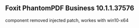 Foxit PhantomPDF Business 10.1.1.37576
--------------------------------------

component removed injected patch, workes with win10-x64
